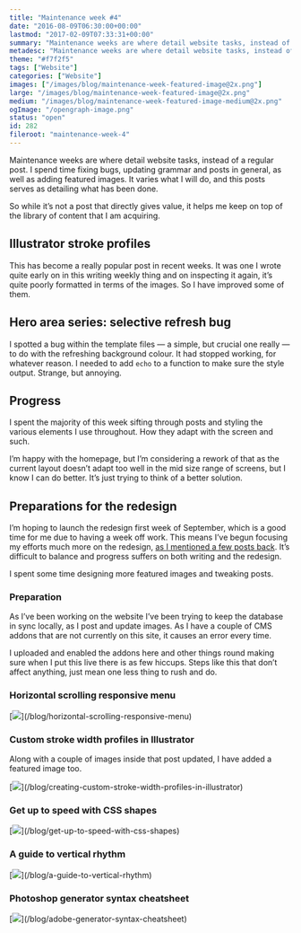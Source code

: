 ```yaml
---
title: "Maintenance week #4"
date: "2016-08-09T06:30:00+00:00"
lastmod: "2017-02-09T07:33:31+00:00"
summary: "Maintenance weeks are where detail website tasks, instead of a regular post. I spend time fixing bugs, updating grammar and posts in general, as well as adding featured images. It varies what I will do, and this posts serves as detailing what has been done."
metadesc: "Maintenance weeks are where detail website tasks, instead of a regular post. I spent this week bug fixing and adding some featured images."
theme: "#f7f2f5"
tags: ["Website"]
categories: ["Website"]
images: ["/images/blog/maintenance-week-featured-image@2x.png"]
large: "/images/blog/maintenance-week-featured-image@2x.png"
medium: "/images/blog/maintenance-week-featured-image-medium@2x.png"
ogImage: "/opengraph-image.png"
status: "open"
id: 282
fileroot: "maintenance-week-4"
---
```


Maintenance weeks are where detail website tasks, instead of a regular post. I spend time fixing bugs, updating grammar and posts in general, as well as adding featured images. It varies what I will do, and this posts serves as detailing what has been done.

So while it’s not a post that directly gives value, it helps me keep on top of the library of content that I am acquiring.

## Illustrator stroke profiles
This has become a really popular post in recent weeks. It was one I wrote quite early on in this writing weekly thing and on inspecting it again, it’s quite poorly formatted in terms of the images. So I have improved some of them.

## Hero area series: selective refresh bug
I spotted a bug within the template files — a simple, but crucial one really — to do with the refreshing background colour. It had stopped working, for whatever reason. I needed to  add `echo` to a function to make sure the style output. Strange, but annoying.

## Progress
I spent the majority of this week sifting through posts and styling the various elements I use throughout. How they adapt with the screen and such.

I’m happy with the homepage, but I’m considering a rework of that as the current layout doesn’t adapt too well in the mid size range of screens, but I know I can do better. It’s just trying to think of a better solution.

## Preparations for the redesign
I’m hoping to launch the redesign first week of September, which is a good time for me due to having a week off work. This means I’ve begun focusing my efforts much more on the redesign, [as I mentioned a few posts back](/blog/redesign-progress-update). It’s difficult to balance and progress suffers on both writing and the redesign.

I spent some time designing more featured images and tweaking posts.

### Preparation
As I’ve been working on the website I’ve been trying to keep the database in sync locally, as I post and update images. As I have a couple of CMS addons that are not currently on this site, it causes an error every time.

I uploaded and enabled the addons here and other things round making sure when I put this live there is as few hiccups. Steps like this that don’t affect anything, just mean one less thing to rush and do.

### Horizontal scrolling responsive menu
<div className="article-image">
  [<Image src="/images/blog/horizontal-scrolling-responsive-featured-image@2x.png" width={738} height={492} />](/blog/horizontal-scrolling-responsive-menu)
</div>

### Custom stroke width profiles in Illustrator
Along with a couple of images inside that post updated, I have added a featured image too.

<div className="article-image">
  [<Image src="/images/blog/illustrator-stroke-width-featured-image@2x.png" width={738} height={492} />](/blog/creating-custom-stroke-width-profiles-in-illustrator)
</div>

### Get up to speed with CSS shapes
<div className="article-image">
  [<Image src="/images/blog/css-shapes-featured-image@2x.png" width={738} height={492} />](/blog/get-up-to-speed-with-css-shapes)
</div>

### A guide to vertical rhythm
<div className="article-image">
  [<Image src="/images/blog/vertical-rhythm-featured-image@2x.png" width={738} height={492} />](/blog/a-guide-to-vertical-rhythm)
</div>

### Photoshop generator syntax cheatsheet
<div className="article-image">
  [<Image src="/images/blog/ps-generator-featured-image@2x.png" width={738} height={492} />](/blog/adobe-generator-syntax-cheatsheet)
</div>
